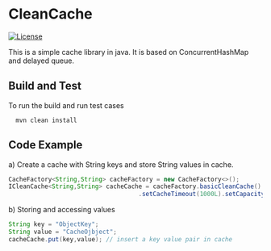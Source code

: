 # CleanCache
[![License](https://img.shields.io/badge/License-Apache%202.0-blue.svg)](https://opensource.org/licenses/Apache-2.0)

This is a simple cache library in java. It is based on ConcurrentHashMap and delayed queue.

## Build and Test
  
  To run the build and run test cases
```
  mvn clean install
```

## Code Example

a) Create a cache with String keys and store String values in cache.
```java 
CacheFactory<String,String> cacheFactory = new CacheFactory<>();
ICleanCache<String,String> cacheCache = cacheFactory.basicCleanCache()
                                    .setCacheTimeout(1000L).setCapacity(10).build();
``` 

b) Storing and accessing values
```java
String key = "ObjectKey";
String value = "CacheOjbject";
cacheCache.put(key,value); // insert a key value pair in cache
```